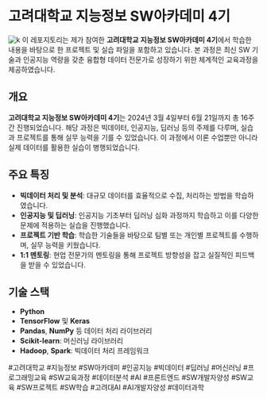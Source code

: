 # **고려대학교 지능정보 SW아카데미 4기**

![k](https://github.com/user-attachments/assets/813be48c-c9fd-42e6-b147-bd414d14fb92)
이 레포지토리는 제가 참여한 **고려대학교 지능정보 SW아카데미 4기**에서 학습한 내용을 바탕으로 한 프로젝트 및 실습 파일을 포함하고 있습니다. 본 과정은 최신 SW 기술과 인공지능 역량을 갖춘 융합형 데이터 전문가로 성장하기 위한 체계적인 교육과정을 제공하였습니다.

## 개요

**고려대학교 지능정보 SW아카데미 4기**는 2024년 3월 4일부터 6월 21일까지 총 16주간 진행되었습니다. 해당 과정은 빅데이터, 인공지능, 딥러닝 등의 주제를 다루며, 실습과 프로젝트를 통해 실무 능력을 기를 수 있었습니다. 이 과정에서 이론 수업뿐만 아니라 실제 데이터를 활용한 실습이 병행되었습니다.

## 주요 특징

- **빅데이터 처리 및 분석**: 대규모 데이터를 효율적으로 수집, 처리하는 방법을 학습하였습니다.
- **인공지능 및 딥러닝**: 인공지능 기초부터 딥러닝 심화 과정까지 학습하고 이를 다양한 문제에 적용하는 실습을 진행했습니다.
- **프로젝트 기반 학습**: 학습한 기술들을 바탕으로 팀별 또는 개인별 프로젝트를 수행하며, 실무 능력을 키웠습니다.
- **1:1 멘토링**: 현업 전문가의 멘토링을 통해 프로젝트 방향성을 잡고 실질적인 피드백을 받을 수 있었습니다.

## 기술 스택

- **Python**
- **TensorFlow** 및 **Keras**
- **Pandas**, **NumPy** 등 데이터 처리 라이브러리
- **Scikit-learn**: 머신러닝 라이브러리
- **Hadoop**, **Spark**: 빅데이터 처리 프레임워크



#고려대학교 #지능정보 #SW아카데미 #인공지능 #빅데이터 #딥러닝 #머신러닝 #프로그래밍교육 #SW교육과정 #데이터분석 #AI #프론트엔드 #SW개발자양성 #SW교육 #SW프로젝트 #SW학습 #고려대AI #AI개발자양성 #데이터과학
